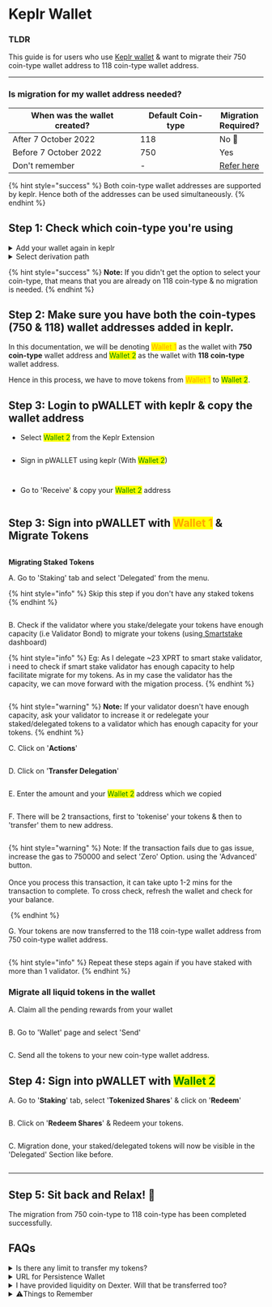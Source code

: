# Keplr Wallet

### TLDR

This guide is for users who use [Keplr wallet](https://keplr.app/) & want to migrate their 750 coin-type wallet address to 118 coin-type wallet address.

***

### Is migration for my wallet address needed?

<table><thead><tr><th width="294.66666666666663">When was the wallet created?</th><th width="172">Default Coin-type</th><th>Migration Required?</th></tr></thead><tbody><tr><td>After 7 October 2022</td><td>118</td><td>No 🎉</td></tr><tr><td>Before 7 October 2022</td><td>750</td><td>Yes</td></tr><tr><td>Don't remember</td><td>-</td><td><a href="keplr-wallet.md#step-1-check-which-coin-type-youre-using">Refer here</a></td></tr></tbody></table>

{% hint style="success" %}
Both coin-type wallet addresses are supported by keplr. Hence both of the addresses can be used simultaneously.
{% endhint %}

## Step 1: Check which coin-type you're using

<details>

<summary>Add your wallet again in keplr</summary>

<img src="../../.gitbook/assets/Screenshot 2023-11-01 at 11.55.16 PM.png" alt="" data-size="original"> <img src="../../.gitbook/assets/Screenshot 2023-11-01 at 11.55.25 PM.png" alt="" data-size="original">

<img src="../../.gitbook/assets/Screenshot 2023-11-01 at 11.55.34 PM.png" alt="" data-size="original">

<img src="../../.gitbook/assets/Screenshot 2023-11-01 at 11.56.01 PM.png" alt="" data-size="original">

Note: Name this wallet as "Wallet 2"

</details>

<details>

<summary>Select derivation path</summary>

You'll be given an option to select the coin-type

<img src="../../.gitbook/assets/Screenshot 2023-11-01 at 11.56.52 PM.png" alt="" data-size="original">

</details>

{% hint style="success" %}
**Note:** If you didn't get the option to select your coin-type, that means that you are already on 118 coin-type & no migration is needed.
{% endhint %}

## Step 2: Make sure you have both the coin-types (750 & 118) wallet addresses added in keplr.

In this documentation, we will be denoting <mark style="color:orange;">Wallet 1</mark> as the wallet with **750 coin-type** wallet address and <mark style="color:green;">Wallet 2</mark> as the wallet with **118 coin-type** wallet address.

Hence in this process, we have to move tokens from <mark style="color:orange;">Wallet 1</mark> to <mark style="color:green;">Wallet 2</mark>.

## Step 3: Login to pWALLET with keplr & copy the wallet address

* Select <mark style="color:green;">Wallet 2</mark> from the Keplr Extension

<figure><img src="../../.gitbook/assets/Screenshot 2023-11-02 at 12.46.25 AM.png" alt=""><figcaption></figcaption></figure>

* Sign in pWALLET using keplr (With <mark style="color:green;">Wallet 2</mark>)

<figure><img src="../../.gitbook/assets/Screenshot 2023-11-02 at 12.32.41 AM.png" alt=""><figcaption></figcaption></figure>

<figure><img src="../../.gitbook/assets/Screenshot 2023-11-02 at 12.34.24 AM.png" alt=""><figcaption></figcaption></figure>

* Go to 'Receive' & copy your <mark style="color:green;">Wallet 2</mark> address

<figure><img src="../../.gitbook/assets/Screenshot 2023-11-02 at 12.36.07 AM.png" alt=""><figcaption></figcaption></figure>

## Step 3: Sign into pWALLET with <mark style="color:orange;">Wallet 1</mark> & Migrate Tokens

<figure><img src="../../.gitbook/assets/Screenshot 2023-11-02 at 12.47.54 AM.png" alt=""><figcaption></figcaption></figure>

**Migrating Staked Tokens**

A. Go to 'Staking' tab and select 'Delegated' from the menu.

{% hint style="info" %}
Skip this step if you don't have any staked tokens
{% endhint %}

<figure><img src="../../.gitbook/assets/Screenshot 2023-11-02 at 12.48.26 AM.png" alt=""><figcaption></figcaption></figure>

B. Check if the validator where you stake/delegate your tokens have enough capacity (i.e Validator Bond) to migrate your tokens (using[ Smartstake](https://analytics.smartstake.io/persistence/valbonds) dashboard)

{% hint style="info" %}
Eg: As I delegate \~23 XPRT to smart stake validator, i need to check if smart stake validator has enough capacity to help facilitate migrate for my tokens. As in my case the validator has the capacity, we can move forward with the migation process.
{% endhint %}

<figure><img src="../../.gitbook/assets/Screenshot 2023-10-23 at 11.21.56 AM.png" alt=""><figcaption></figcaption></figure>

{% hint style="warning" %}
**Note:** If your validator doesn't have enough capacity, ask your validator to increase it or redelegate your staked/delegated tokens to a validator which has enough capacity for your tokens.
{% endhint %}

C. Click on '**Actions**'

<figure><img src="../../.gitbook/assets/Screenshot 2023-10-23 at 11.30.27 AM (1).png" alt=""><figcaption></figcaption></figure>

D. Click on '**Transfer Delegation**'

<figure><img src="../../.gitbook/assets/Screenshot 2023-10-23 at 11.32.19 AM.png" alt=""><figcaption></figcaption></figure>

E. Enter the amount and your <mark style="color:green;">Wallet 2</mark> address which we copied

<figure><img src="../../.gitbook/assets/Screenshot 2023-10-23 at 11.34.15 AM.png" alt=""><figcaption></figcaption></figure>

F. There will be 2 transactions, first to 'tokenise' your tokens & then to 'transfer' them to new address.

<figure><img src="../../.gitbook/assets/Screenshot 2023-10-23 at 11.40.57 AM.png" alt=""><figcaption></figcaption></figure>

{% hint style="warning" %}
Note: If the transaction fails due to gas issue, increase the gas to 750000 and select 'Zero' Option. using the 'Advanced' button.\
\
Once you process this transaction, it can take upto 1-2 mins for the transaction to complete. To cross check, refresh the wallet and check for your balance.

<img src="../../.gitbook/assets/Screenshot 2023-11-02 at 12.56.03 AM.png" alt="" data-size="original">
{% endhint %}

G. Your tokens are now transferred to the 118 coin-type wallet address from 750 coin-type wallet address.

<figure><img src="../../.gitbook/assets/Screenshot 2023-10-23 at 11.41.47 AM.png" alt=""><figcaption></figcaption></figure>

{% hint style="info" %}
Repeat these steps again if you have staked with more than 1 validator.
{% endhint %}

### Migrate all liquid tokens in the wallet

A. Claim all the pending rewards from your wallet

<figure><img src="../../.gitbook/assets/Screenshot 2023-11-02 at 1.01.42 AM.png" alt=""><figcaption></figcaption></figure>

B. Go to 'Wallet' page and select 'Send'

<figure><img src="../../.gitbook/assets/Screenshot 2023-11-02 at 12.59.03 AM.png" alt=""><figcaption></figcaption></figure>

C. Send all the tokens to your new coin-type wallet address.

## Step 4: Sign into pWALLET with <mark style="color:green;">Wallet 2</mark>

A. Go to '**Staking**' tab, select '**Tokenized Shares**' & click on '**Redeem**'

<figure><img src="../../.gitbook/assets/Screenshot 2023-10-23 at 11.51.33 AM.png" alt=""><figcaption></figcaption></figure>

B. Click on '**Redeem Shares**' & Redeem your tokens.

<figure><img src="../../.gitbook/assets/Screenshot 2023-10-23 at 11.53.59 AM.png" alt=""><figcaption></figcaption></figure>

C. Migration done, your staked/delegated tokens will now be visible in the 'Delegated' Section like before.

<figure><img src="../../.gitbook/assets/Screenshot 2023-10-23 at 11.59.20 AM.png" alt=""><figcaption></figcaption></figure>

***

## Step 5: Sit back and Relax! 🎉

The migration from 750 coin-type to 118 coin-type has been completed successfully.

## FAQs

<details>

<summary>Is there any limit to transfer my tokens?</summary>

No, there is no limit.

</details>

<details>

<summary>URL for Persistence Wallet</summary>

This is the correct URL: https://wallet.persistence.one

</details>

<details>

<summary>I have provided liquidity on Dexter. Will that be transferred too?</summary>

No, this process does not transfer your liquidity. You need to first remove the bonded tokens on dexter, migrate using the above steps & then provide the liquidity again.

</details>

<details>

<summary>⚠️Things to Remember</summary>

1. No one from the persistence team will contact you to help you migrate your tokens.
2. Never share your seed/keystore with anyone.
3. Always make sure that you are using the correct and SSL enabled URL.
4. The only way to contact persistence team is by messaging on the verified [Persistence community chat on Telegram](https://t.me/PersistenceOneChat).

</details>
